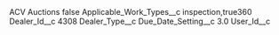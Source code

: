 <?xml version="1.0" encoding="UTF-8"?>
<CustomMetadata xmlns="http://soap.sforce.com/2006/04/metadata" xmlns:xsi="http://www.w3.org/2001/XMLSchema-instance" xmlns:xsd="http://www.w3.org/2001/XMLSchema">
    <label>ACV Auctions</label>
    <protected>false</protected>
    <values>
        <field>Applicable_Work_Types__c</field>
        <value xsi:type="xsd:string">inspection,true360</value>
    </values>
    <values>
        <field>Dealer_Id__c</field>
        <value xsi:type="xsd:string">4308</value>
    </values>
    <values>
        <field>Dealer_Type__c</field>
        <value xsi:nil="true"/>
    </values>
    <values>
        <field>Due_Date_Setting__c</field>
        <value xsi:type="xsd:double">3.0</value>
    </values>
    <values>
        <field>User_Id__c</field>
        <value xsi:nil="true"/>
    </values>
</CustomMetadata>
